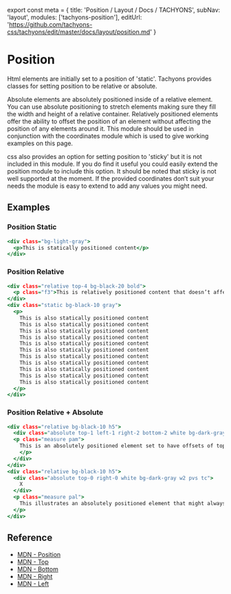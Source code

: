 export const meta = {
  title: 'Position / Layout / Docs / TACHYONS',
  subNav: 'layout',
  modules: ['tachyons-position'],
  editUrl: 'https://github.com/tachyons-css/tachyons/edit/master/docs/layout/position.md'
}

# Position

Html elements are initially set to a position of 'static'. Tachyons provides classes for setting position to be relative or absolute.

Absolute elements are absolutely positioned inside of a relative element. You can use absolute positioning to stretch elements making sure they fill the width and height of a relative container. Relatively positioned elements offer the ability to offset the position of an element without affecting the position of any elements around it. This module should be used in conjunction with the coordinates module which is used to give working examples on this page.

css also provides an option for setting position to 'sticky' but it is not included in this module. If you do find it useful you could easily extend the position module to include this option. It should be noted that sticky is not well supported at the moment. If the provided coordinates don’t suit your needs the module is easy to extend to add any values you might need.

## Examples

### Position Static

```.html
<div class="bg-light-gray">
  <p>This is statically positioned content</p>
</div>
```

### Position Relative

```.html
<div class="relative top-4 bg-black-20 bold">
  <p class="f3">This is relatively positioned content that doesn’t affect the position of other elements which is why the text overlaps with the content that is set to position static.</p>
</div>
<div class="static bg-black-10 gray">
  <p>
    This is also statically positioned content
    This is also statically positioned content
    This is also statically positioned content
    This is also statically positioned content
    This is also statically positioned content
    This is also statically positioned content
    This is also statically positioned content
    This is also statically positioned content
    This is also statically positioned content
    This is also statically positioned content
    This is also statically positioned content
  </p>
</div>
```

### Position Relative + Absolute

```.html
<div class="relative bg-black-10 h5">
  <div class="absolute top-1 left-1 right-2 bottom-2 white bg-dark-gray">
  <p class="measure pam">
    This is an absolutely positioned element set to have offsets of top and left to 1rem with right and bottom offset by 2rem. It’s parent with the light gray background is set to position relative.
    </p>
  </div>
</div>
<div class="relative bg-black-10 h5">
  <div class="absolute top-0 right-0 white bg-dark-gray w2 pvs tc">
    X
  </div>
  <p class="measure pal">
    This illustrates an absolutely positioned element that might always need to be in the top right of the content like a close button for a modal that needs to be dismissed.
  </p>
</div>
```

## Reference

* [MDN - Position](https://developer.mozilla.org/en-US/docs/Web/CSS/position)
* [MDN - Top](https://developer.mozilla.org/en-US/docs/Web/CSS/top)
* [MDN - Bottom](https://developer.mozilla.org/en-US/docs/Web/CSS/bottom)
* [MDN - Right](https://developer.mozilla.org/en-US/docs/Web/CSS/right)
* [MDN - Left](https://developer.mozilla.org/en-US/docs/Web/CSS/left)
